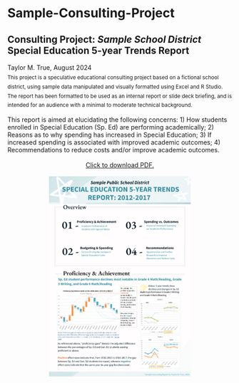 # Sample-Consulting-Project



<h2>Consulting Project: <i>Sample School District</i> Special Education 5-year Trends Report</h2>
Taylor M. True, August 2024
<br>
<sub>This project is a speculative educational consulting project based on a fictional school district, using sample data manipulated and visually formatted using Excel and R Studio. The report has been formatted to be used as an internal report or slide deck briefing, and is intended for an audience with a minimal to moderate technical background. </sub>
<br>
<br>
This report is aimed at elucidating the following concerns: 1) How students enrolled in Special Education (Sp. Ed) are performing academically; 2) Reasons as to why spending has increased in Special Education; 3) If increased spending is associated with improved academic outcomes; 4) Recommendations to reduce costs and/or improve academic outcomes. 
<br><br>
<center>
<a href="Taylor_True_Consulting_SampleReportDeck.pdf" target="_blank">Click to download PDF.</a>
<br><br>
<img src="1.png" height = "450"/>
</center>
<br><br>


